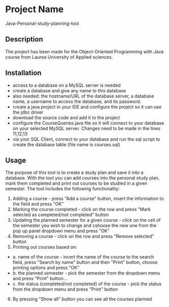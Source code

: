 
# Project Name
Java-Personal-study-planning-tool
## Description
The project has been made for the Object-Oriented Programming with Java course from Laurea University of Applied sciences.
## Installation
- access to a database on a MySQL server is needed
- create a database and  give any name to this database
- also needed: the hostname/URL of the database server, a database name,  a username to access the
database, and its password. 
- create a java project in your IDE and configure the project so it can use the jdbc driver
- download the source code and add it to the project
- configure the CourseQueries.java file so it will connect to your database on your selected MySQL server. Changes need to be made in the lines  11,12,13
- via your SQL Client, connect to your database and run the sql script to create the database table (file name is courses.sql)                 
## Usage
The purpose of this tool is to create a study plan and save it into a database. With the tool you can
add courses into the personal study plan, mark them completed and print out courses to be studied
in a given semester.
The tool includes the following functionality:
1. Adding a course - press "Add a course" button, insert the information to the field and press "OK"
2. Marking the course completed - click on the row and press "Mark selected as completed/not completed" button
3. Updating the planned semester for a given course - click on the cell of the semester you wish to change and cshoose the new one from the pop up panel dropdown menu and press "OK"
4. Removing a course - click on the row and press "Remove selected" button
5. Printing out courses based on: 
* a. name of the course - incert the name of the course to the search field, press "Search by name" button and then "Print" button, choose printing options and press "OK"
* b. the planned semester - pick the semester from the dropdown menu and press "Print" button...
* c. the status (completed/not completed) of the course - pick the status from the dropdown menu and press "Print" button
6. By pressing "Show all" button you can see all the courses planned
